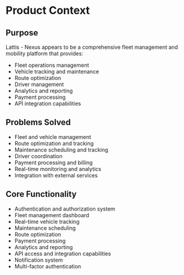 # Product Context

## Purpose
Lattis - Nexus appears to be a comprehensive fleet management and mobility platform that provides:
- Fleet operations management
- Vehicle tracking and maintenance
- Route optimization
- Driver management
- Analytics and reporting
- Payment processing
- API integration capabilities

## Problems Solved
- Fleet and vehicle management
- Route optimization and tracking
- Maintenance scheduling and tracking
- Driver coordination
- Payment processing and billing
- Real-time monitoring and analytics
- Integration with external services

## Core Functionality
- Authentication and authorization system
- Fleet management dashboard
- Real-time vehicle tracking
- Maintenance scheduling
- Route optimization
- Payment processing
- Analytics and reporting
- API access and integration capabilities
- Notification system
- Multi-factor authentication
